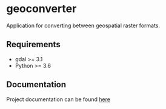 # geoconverter

Application for converting between geospatial raster formats. 

## Requirements

- gdal >= 3.1
- Python >= 3.6

## Documentation
Project documentation can be found [here](https://ashnair1.github.io/geoconverter/index)